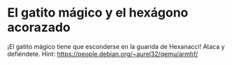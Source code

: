 # El gatito mágico y el hexágono acorazado

¡El gatito mágico tiene que esconderse en la guarida de Hexanacci! Ataca y defiéndete. Hint: https://people.debian.org/~aurel32/qemu/armhf/
